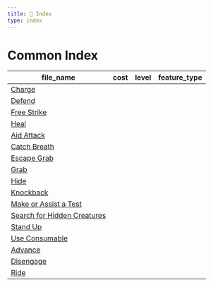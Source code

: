 ```yaml
---
title: 📑 Index
type: index
---
```


# Common Index

| file_name                                                                     | cost | level | feature_type |
| ----------------------------------------------------------------------------- | ---- | ----- | ------------ |
| [Charge](../Main%20Actions/Charge)                                            |      |       |              |
| [Defend](../Main%20Actions/Defend)                                            |      |       |              |
| [Free Strike](../Main%20Actions/Free%20Strike)                                |      |       |              |
| [Heal](../Main%20Actions/Heal)                                                |      |       |              |
| [Aid Attack](../Maneuvers/Aid%20Attack)                                       |      |       |              |
| [Catch Breath](../Maneuvers/Catch%20Breath)                                   |      |       |              |
| [Escape Grab](../Maneuvers/Escape%20Grab)                                     |      |       |              |
| [Grab](../Maneuvers/Grab)                                                     |      |       |              |
| [Hide](../Maneuvers/Hide)                                                     |      |       |              |
| [Knockback](../Maneuvers/Knockback)                                           |      |       |              |
| [Make or Assist a Test](../Maneuvers/Make%20or%20Assist%20a%20Test)           |      |       |              |
| [Search for Hidden Creatures](../Maneuvers/Search%20for%20Hidden%20Creatures) |      |       |              |
| [Stand Up](../Maneuvers/Stand%20Up)                                           |      |       |              |
| [Use Consumable](../Maneuvers/Use%20Consumable)                               |      |       |              |
| [Advance](../Move%20Actions/Advance)                                          |      |       |              |
| [Disengage](../Move%20Actions/Disengage)                                      |      |       |              |
| [Ride](../Move%20Actions/Ride)                                                |      |       |              |
